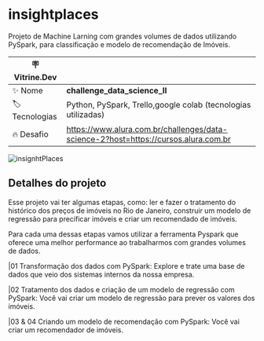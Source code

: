 # insightplaces

Projeto de Machine Larning com grandes volumes de dados utilizando PySpark, para classificação e modelo de recomendação de Imóveis.

| :placard: Vitrine.Dev |     |
| -------------  | --- |
| :sparkles: Nome        | **challenge_data_science_II**
| :label: Tecnologias | Python, PySpark, Trello,google colab (tecnologias utilizadas)
| :fire: Desafio     |  https://www.alura.com.br/challenges/data-science-2?host=https://cursos.alura.com.br

<!-- Inserir imagem com a #vitrinedev ao final do link -->

![insignhtPlaces](https://user-images.githubusercontent.com/104234513/203103126-3dbe6892-5acb-46d0-bef5-e3c10b7c5a5a.png#vitrinedev)


## Detalhes do projeto

Esse projeto vai ter algumas etapas, como: ler e fazer o tratamento do histórico dos preços de imóveis no Rio de Janeiro, construir um modelo de regressão para precificar imóveis e criar um recomendado de imóveis.

Para cada uma dessas etapas vamos utilizar a ferramenta Pyspark que oferece uma melhor performance ao trabalharmos com grandes volumes de dados.

|01
Transformação dos dados com PySpark: Explore e trate uma base de dados que veio dos sistemas internos da nossa empresa.

|02
Tratamento dos dados e criação de um modelo de regressão com PySpark: Você vai criar um modelo de regressão para prever os valores dos imóveis.

|03
& 04
Criando um modelo de recomendação com PySpark: Você vai criar um recomendador de imóveis.

